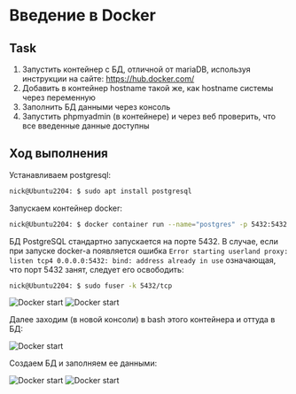 # Введение в Docker
## Task
1) Запустить контейнер с БД, отличной от mariaDB, используя инструкции на сайте: https://hub.docker.com/
2) Добавить в контейнер hostname такой же, как hostname системы через переменную
3) Заполнить БД данными через консоль
4) Запустить phpmyadmin (в контейнере) и через веб проверить, что все введенные данные доступны

## Ход выполнения
Устанавливаем postgresql:
```bash
nick@Ubuntu2204: $ sudo apt install postgresql

```
Запускаем контейнер docker:
```bash
nick@Ubuntu2204: $ docker container run --name="postgres" -p 5432:5432 -e POSTGRES_USER=root -e POSTGRES_PASSWORD=root postgres:9.6.24
```
БД PostgreSQL стандартно запускается на порте 5432. В случае, если при запуске docker-а появляется ошибка
`Error starting userland proxy: listen tcp4 0.0.0.0:5432: bind: address already in use` означающая, что порт 5432 занят, следует его освободить:
```bash
nick@Ubuntu2204: $ sudo fuser -k 5432/tcp
```
![Docker start](/source/img1.png)
![Docker start](/source/img2.png)

Далее заходим (в новой консоли) в bash этого контейнера и оттуда в БД:   

![Docker start](/source/img3.png)

Создаем БД и заполняем ее данными:

![Docker start](/source/img4.png)
![Docker start](/source/img5.png)